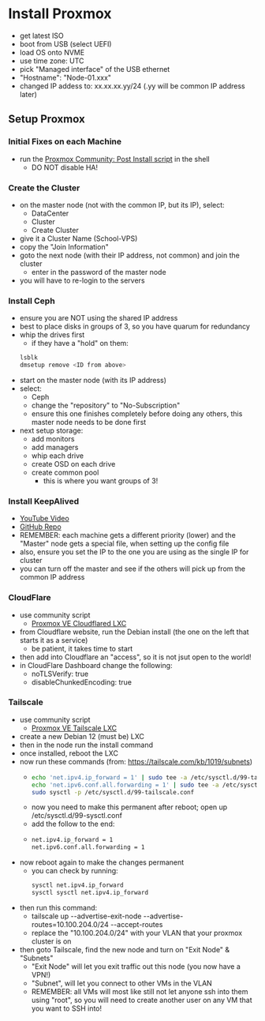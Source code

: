 # Install Proxmox

- get latest ISO
- boot from USB (select UEFI)
- load OS onto NVME
- use time zone: UTC
- pick "Managed interface" of the USB ethernet
- "Hostname": "Node-01.xxx"
- changed IP addess to: xx.xx.xx.yy/24 (.yy will be common IP address later)

## Setup Proxmox

### Initial Fixes on each Machine
- run the [Proxmox Community: Post Install script](https://community-scripts.github.io/ProxmoxVE/scripts?id=post-pve-install) in the shell
  - DO NOT disable HA!
 
### Create the Cluster
  - on the master node (not with the common IP, but its IP), select:
    - DataCenter
    - Cluster
    - Create Cluster
- give it a Cluster Name (School-VPS)
- copy the "Join Information"
- goto the next node (with their IP address, not common) and join the cluster
  - enter in the password of the master node
- you will have to re-login to the servers

### Install Ceph
- ensure you are NOT using the shared IP address
- best to place disks in groups of 3, so you have quarum for redundancy
- whip the drives first
  - if they have a "hold" on them:
  ```bash
  lsblk
  dmsetup remove <ID from above>
  ``` 
- start on the master node (with its IP address)
- select:
  - Ceph
  - change the "repository" to "No-Subscription"
  - ensure this one finishes completely before doing any others, this master node needs to be done first
- next setup storage:
  - add monitors
  - add managers
  - whip each drive
  - create OSD on each drive
  - create common pool
    - this is where you want groups of 3! 
 
### Install KeepAlived
- [YouTube Video](https://www.youtube.com/watch?v=82Q4SZMW-zg&list=PLwcxrRo-VwS2gNgY-GlPGDYZ6KCwSu3tD&index=3)
- [GitHub Repo](https://github.com/mrp-yt/Galaxy-Home-Lab/blob/main/Services/keepalived/keepalived-setup.md)
- REMEMBER: each machine gets a different priority (lower) and the "Master" node gets a special file, when setting up the config file
- also, ensure you set the IP to the one you are using as the single IP for cluster
- you can turn off the master and see if the others will pick up from the common IP address

### CloudFlare
- use community script
  - [Proxmox VE Cloudflared LXC](https://community-scripts.github.io/ProxmoxVE/scripts?id=cloudflared)
- from Cloudflare website, run the Debian install (the one on the left that starts it as a service)
  - be patient, it takes time to start
- then add into Cloudflare an "access", so it is not jsut open to the world! 
- in CloudFlare Dashboard change the following:
  - noTLSVerify: true
  - disableChunkedEncoding: true
 
### Tailscale
- use community script
  - [Proxmox VE Tailscale LXC](https://community-scripts.github.io/ProxmoxVE/scripts?id=add-tailscale-lxc)
- create a new Debian 12 (must be) LXC
- then in the node run the install command
- once installed, reboot the LXC
- now run these commands (from: https://tailscale.com/kb/1019/subnets)
  - ```bash
    echo 'net.ipv4.ip_forward = 1' | sudo tee -a /etc/sysctl.d/99-tailscale.conf
    echo 'net.ipv6.conf.all.forwarding = 1' | sudo tee -a /etc/sysctl.d/99-tailscale.conf
    sudo sysctl -p /etc/sysctl.d/99-tailscale.conf
    ```
  - now you need to make this permanent after reboot; open up /etc/sysctl.d/99-sysctl.conf
  - add the follow to the end:
  - ```bash
    net.ipv4.ip_forward = 1
    net.ipv6.conf.all.forwarding = 1
    ```
- now reboot again to make the changes permanent
  - you can check by running:
    ```bash
    sysctl net.ipv4.ip_forward
    sysctl sysctl net.ipv4.ip_forward
    ```
- then run this command:
  -  tailscale up --advertise-exit-node --advertise-routes=10.100.204.0/24 --accept-routes
  -  replace the "10.100.204.0/24" with your VLAN that your proxmox cluster is on
- then goto Tailscale, find the new node and turn on "Exit Node" & "Subnets"
  - "Exit Node" will let you exit traffic out this node (you now have a VPN!)
  - "Subnet", will let you connect to other VMs in the VLAN
  - REMEMBER: all VMs will most like still not let anyone ssh into them using "root", so you will need to create another user on any VM that you want to SSH into!
